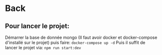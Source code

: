 # Back
## Pour lancer le projet:
Démarrer la base de donnée mongo (Il faut avoir docker et docker-compose d'installé sur le projet) puis faire:
`docker-compose up -d`
Puis il suffit de lancer le projet via: 
`npm run start:dev`